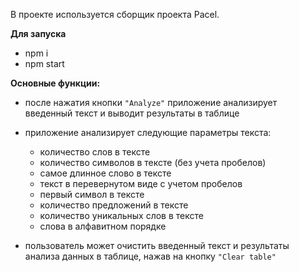 В проекте используется сборщик проекта Pacel.

**Для запуска**
- npm i
- npm start

**Основные функции:**
- после нажатия кнопки `"Analyze"` приложение анализирует введенный текст и выводит результаты в таблице

- приложение анализирует следующие параметры текста:
    - количество слов в тексте
    - количество символов в тексте (без учета пробелов)
    - самое длинное слово в тексте
    - текст в перевернутом виде с учетом пробелов
    - первый символ в тексте
    - количество предложений в тексте
    - количество уникальных слов в тексте
    - слова в алфавитном порядке

- пользователь может очистить введенный текст и результаты анализа данных в таблице, нажав на кнопку `"Clear table"`